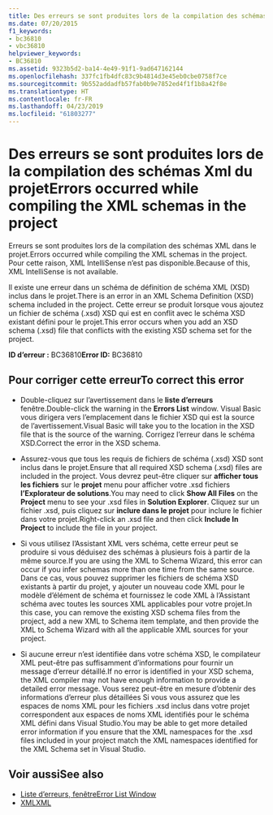 ```yaml
---
title: Des erreurs se sont produites lors de la compilation des schémas Xml du projet
ms.date: 07/20/2015
f1_keywords:
- bc36810
- vbc36810
helpviewer_keywords:
- BC36810
ms.assetid: 9323b5d2-ba14-4e49-91f1-9ad647162144
ms.openlocfilehash: 337fc1fb4dfc83c9b4814d3e45eb0cbe0758f7ce
ms.sourcegitcommit: 9b552addadfb57fab0b9e7852ed4f1f1b8a42f8e
ms.translationtype: HT
ms.contentlocale: fr-FR
ms.lasthandoff: 04/23/2019
ms.locfileid: "61803277"
---
```

# <a name="errors-occurred-while-compiling-the-xml-schemas-in-the-project"></a><span data-ttu-id="6dd4b-102">Des erreurs se sont produites lors de la compilation des schémas Xml du projet</span><span class="sxs-lookup"><span data-stu-id="6dd4b-102">Errors occurred while compiling the XML schemas in the project</span></span>
<span data-ttu-id="6dd4b-103">Erreurs se sont produites lors de la compilation des schémas XML dans le projet.</span><span class="sxs-lookup"><span data-stu-id="6dd4b-103">Errors occurred while compiling the XML schemas in the project.</span></span> <span data-ttu-id="6dd4b-104">Pour cette raison, XML IntelliSense n’est pas disponible.</span><span class="sxs-lookup"><span data-stu-id="6dd4b-104">Because of this, XML IntelliSense is not available.</span></span>  
  
 <span data-ttu-id="6dd4b-105">Il existe une erreur dans un schéma de définition de schéma XML (XSD) inclus dans le projet.</span><span class="sxs-lookup"><span data-stu-id="6dd4b-105">There is an error in an XML Schema Definition (XSD) schema included in the project.</span></span> <span data-ttu-id="6dd4b-106">Cette erreur se produit lorsque vous ajoutez un fichier de schéma (.xsd) XSD qui est en conflit avec le schéma XSD existant défini pour le projet.</span><span class="sxs-lookup"><span data-stu-id="6dd4b-106">This error occurs when you add an XSD schema (.xsd) file that conflicts with the existing XSD schema set for the project.</span></span>  
  
 <span data-ttu-id="6dd4b-107">**ID d’erreur :** BC36810</span><span class="sxs-lookup"><span data-stu-id="6dd4b-107">**Error ID:** BC36810</span></span>  
  
## <a name="to-correct-this-error"></a><span data-ttu-id="6dd4b-108">Pour corriger cette erreur</span><span class="sxs-lookup"><span data-stu-id="6dd4b-108">To correct this error</span></span>  
  
- <span data-ttu-id="6dd4b-109">Double-cliquez sur l’avertissement dans le **liste d’erreurs** fenêtre.</span><span class="sxs-lookup"><span data-stu-id="6dd4b-109">Double-click the warning in the **Errors List** window.</span></span> <span data-ttu-id="6dd4b-110">Visual Basic vous dirigera vers l’emplacement dans le fichier XSD qui est la source de l’avertissement.</span><span class="sxs-lookup"><span data-stu-id="6dd4b-110">Visual Basic will take you to the location in the XSD file that is the source of the warning.</span></span> <span data-ttu-id="6dd4b-111">Corrigez l’erreur dans le schéma XSD.</span><span class="sxs-lookup"><span data-stu-id="6dd4b-111">Correct the error in the XSD schema.</span></span>  
  
- <span data-ttu-id="6dd4b-112">Assurez-vous que tous les requis de fichiers de schéma (.xsd) XSD sont inclus dans le projet.</span><span class="sxs-lookup"><span data-stu-id="6dd4b-112">Ensure that all required XSD schema (.xsd) files are included in the project.</span></span> <span data-ttu-id="6dd4b-113">Vous devrez peut-être cliquer sur **afficher tous les fichiers** sur le **projet** menu pour afficher votre .xsd fichiers **l’Explorateur de solutions**.</span><span class="sxs-lookup"><span data-stu-id="6dd4b-113">You may need to click **Show All Files** on the **Project** menu to see your .xsd files in **Solution Explorer**.</span></span> <span data-ttu-id="6dd4b-114">Cliquez sur un fichier .xsd, puis cliquez sur **inclure dans le projet** pour inclure le fichier dans votre projet.</span><span class="sxs-lookup"><span data-stu-id="6dd4b-114">Right-click an .xsd file and then click **Include In Project** to include the file in your project.</span></span>  
  
- <span data-ttu-id="6dd4b-115">Si vous utilisez l’Assistant XML vers schéma, cette erreur peut se produire si vous déduisez des schémas à plusieurs fois à partir de la même source.</span><span class="sxs-lookup"><span data-stu-id="6dd4b-115">If you are using the XML to Schema Wizard, this error can occur if you infer schemas more than one time from the same source.</span></span> <span data-ttu-id="6dd4b-116">Dans ce cas, vous pouvez supprimer les fichiers de schéma XSD existants à partir du projet, y ajouter un nouveau code XML pour le modèle d’élément de schéma et fournissez le code XML à l’Assistant schéma avec toutes les sources XML applicables pour votre projet.</span><span class="sxs-lookup"><span data-stu-id="6dd4b-116">In this case, you can remove the existing XSD schema files from the project, add a new XML to Schema item template, and then provide the XML to Schema Wizard with all the applicable XML sources for your project.</span></span>  
  
- <span data-ttu-id="6dd4b-117">Si aucune erreur n’est identifiée dans votre schéma XSD, le compilateur XML peut-être pas suffisamment d’informations pour fournir un message d’erreur détaillé.</span><span class="sxs-lookup"><span data-stu-id="6dd4b-117">If no error is identified in your XSD schema, the XML compiler may not have enough information to provide a detailed error message.</span></span> <span data-ttu-id="6dd4b-118">Vous serez peut-être en mesure d’obtenir des informations d’erreur plus détaillées Si vous vous assurez que les espaces de noms XML pour les fichiers .xsd inclus dans votre projet correspondent aux espaces de noms XML identifiés pour le schéma XML défini dans Visual Studio.</span><span class="sxs-lookup"><span data-stu-id="6dd4b-118">You may be able to get more detailed error information if you ensure that the XML namespaces for the .xsd files included in your project match the XML namespaces identified for the XML Schema set in Visual Studio.</span></span>  
  
## <a name="see-also"></a><span data-ttu-id="6dd4b-119">Voir aussi</span><span class="sxs-lookup"><span data-stu-id="6dd4b-119">See also</span></span>

- [<span data-ttu-id="6dd4b-120">Liste d’erreurs, fenêtre</span><span class="sxs-lookup"><span data-stu-id="6dd4b-120">Error List Window</span></span>](/visualstudio/ide/reference/error-list-window)
- [<span data-ttu-id="6dd4b-121">XML</span><span class="sxs-lookup"><span data-stu-id="6dd4b-121">XML</span></span>](../../../visual-basic/programming-guide/language-features/xml/index.md)
